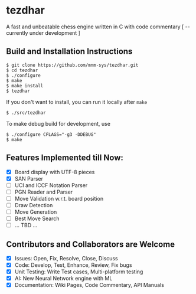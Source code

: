 # tezdhar
A fast and unbeatable chess engine written in C with code commentary [ -- currently under development ]

## Build and Installation Instructions
```
$ git clone https://github.com/mnm-sys/tezdhar.git
$ cd tezdhar
$ ./configure
$ make
$ make install
$ tezdhar
```
If you don't want to install, you can run it locally after `make`
```
$ ./src/tezdhar
```
To make debug build for development, use
```
$ ./configure CFLAGS="-g3 -DDEBUG"
$ make
```

## Features Implemented till Now:
- [x] Board display with UTF-8 pieces
- [x] SAN Parser
- [ ] UCI and ICCF Notation Parser
- [ ] PGN Reader and Parser
- [ ] Move Validation w.r.t. board position
- [ ] Draw Detection
- [ ] Move Generation
- [ ] Best Move Search
- [ ] ... TBD ...

## Contributors and Collaborators are Welcome
- [x] Issues: Open, Fix, Resolve, Close, Discuss
- [x] Code: Develop, Test, Enhance, Review, Fix bugs
- [x] Unit Testing: Write Test cases, Multi-platform testing
- [x] AI: New Neural Network engine with ML
- [x] Documentation: Wiki Pages, Code Commentary, API Manuals
